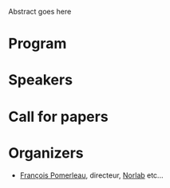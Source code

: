 Abstract goes here

# Program   

# Speakers  

# Call for papers

# Organizers

- [François Pomerleau](https://norlab.ulaval.ca/people/f_pomerleau_fr/), directeur, [Norlab](https://norlab.ulaval.ca/accueil/)
etc...
